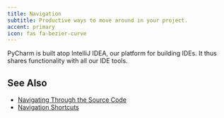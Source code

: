 ```yaml
---
title: Navigation
subtitle: Productive ways to move around in your project.
accent: primary
icon: fas fa-bezier-curve
---
```


PyCharm is built atop IntelliJ IDEA, our platform for building IDEs. It thus shares functionality with all our IDE tools.

## See Also
- [Navigating Through the Source Code](https://www.jetbrains.com/help/pycharm/navigating-through-the-source-code.html)
- [Navigation Shortcuts](https://www.jetbrains.com/help/pycharm/navigation-in-source-code.html)

